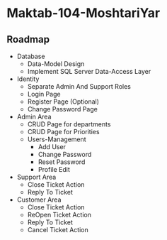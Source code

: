 # Maktab-104-MoshtariYar

## Roadmap
* Database
  - Data-Model Design
  - Implement SQL Server Data-Access Layer
* Identity
  - Separate Admin And Support Roles
  - Login Page
  - Register Page (Optional)
  - Change Password Page
* Admin Area
  - CRUD Page for departments
  - CRUD Page for Priorities
  - Users-Management
    - Add User
    - Change Password
    - Reset Password
    - Profile Edit
* Support Area
  - Close Ticket Action
  - Reply To Ticket
* Customer Area
  - Close Ticket Action
  - ReOpen Ticket Action
  - Reply To Ticket
  - Cancel Ticket Action

